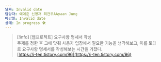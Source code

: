 ```yaml
---
날짜: Invalid date
담당자: 예예준 신명재 최건두AAyaan Jung
마감일: Invalid date
상태: In progress 🛠
---
```

> [!info] [웹프로젝트] 요구사항 명세서 작성  
> 주제를 정한 후 그에 맞춰 사용자 입장에서 필요한 기능을 생각해보고, 이를 토대로 요구사항 명세서를 작성해보는 시간을 가졌다.  
> [https://i-ten.tistory.com/96](https://i-ten.tistory.com/96)